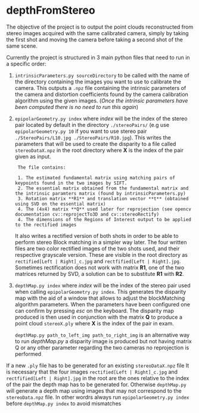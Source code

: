 # depthFromStereo
The objective of the project is to output the point clouds reconstructed from stereo images acquired with the same calibrated camera, simply by taking the first shot and moving the camera before taking a second shot of the same scene.

Currently the project is structured in 3 main python files that need to run in a specific order:

1. `intrinsicParameters.py sourceDirectory` to be called with the name of the directory containing the images you want to use to calibrate the camera. This outputs a `.npz` file containing the intrinsic parameters of the camera and distortion coefficients found by the camera calibration algorithm using the given images. 
(*Once the intrinsic parameters have been computed there is no need to run this again*)

2. `epipolarGeometry.py index` where _index_ will be the index of the stereo pair located by default in the directory `./stereoPairs/` (e.g use `epipolarGeometry.py 10` if you want to use stereo pair `./StereoPairs/L10.jpg ./StereoPairs/R10.jpg`). This writes the parameters that will be used to create the disparity to a file called `stereoDataX.npz` in the root directory where **X** is the index of the pair given as input.

        The file contains:

        1. The estimated fundamental matrix using matching pairs of keypoints found in the two images by SIFT.
        2. The essential matrix obtained from the fundamental matrix and the intrinsic paramters matrix (found by intrinsicParameters.py)
        3. Rotation matrix **R1** and translation vector **t** (obtained using SVD on the essential matrix)
        4. The (4x4) matrix **Q** used later for reprojection (see opencv documentation cv::reprojectTo3D and cv::stereoRectify)
        4. The dimensions of the Regions of Interest output to be applied to the rectified images

    It also writes a rectified version of both shots in order to be able to perform stereo Block matching in a simpler way later. The four written files are two color rectified images of the two shots used, and their respective grayscale version. These are visible in the root directory as `rectified[Left | Right]_c.jpg` and `rectfified[Left | Right].jpg`.
    Sometimes rectification does not work with matrix **R1**, one of the two matrices returned by SVD, a solution can be to substitute **R1** with **R2**.

3. `depthMap.py index` where _index_ will be the index of the stereo pair used when calling `epipolarGeometry.py index`. This generates the disparity map with the aid of a window that allows to adjust the blockMatching algorithm parameters. When the parameters have been configured one can confirm by pressing *esc* on the keyboard. The disparity map produced is then used in conjunction with the matrix **Q** to produce a point cloud `stereoX.ply` where **X** is the index of the pair in exam.

    `depthMap.py path_to_left_img path_to_right_img` is an alternative way to run *depthMap.py* a disparity image is produced but not having matrix Q or any other parameter regarding the two cameras no reprojection is performed

If a new `.ply` file has to be generated for an existing `stereoDataX.npz` file It is necessary that the four images `rectified[Left | Right]_c.jpg` and `rectfified[Left | Right].jpg` in the root are the ones relative to the index of the pair the depth map has to be generated for. Otherwise `depthMap.py` will generate a depth map using images that may not correspond to the `stereoData.npz` file. In other wordrs always run `epipolarGeometry.py index` before `depthMap.py index` to avoid mismatches 